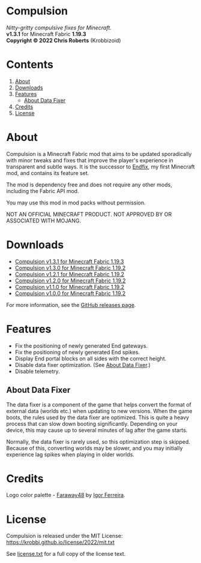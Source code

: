 # Compulsion
_Nitty-gritty compulsive fixes for Minecraft._  
__v1.3.1__ for Minecraft Fabric __1.19.3__  
__Copyright &copy; 2022 Chris Roberts__ (Krobbizoid)

# Contents
1. [About](#about)
2. [Downloads](#downloads)
3. [Features](#features)
   * [About Data Fixer](#about-data-fixer)
4. [Credits](#credits)
5. [License](#license)

# About
Compulsion is a Minecraft Fabric mod that aims to be updated sporadically with
minor tweaks and fixes that improve the player's experience in transparent and
subtle ways. It is the successor to
[Endfix](https://github.com/krobbi/fabricmc-endfix), my first Minecraft mod,
and contains its feature set.

The mod is dependency free and does not require any other mods, including the
Fabric API mod.

You may use this mod in mod packs without permission.

NOT AN OFFICIAL MINECRAFT PRODUCT. NOT APPROVED BY OR ASSOCIATED WITH MOJANG.

# Downloads
* [Compulsion v1.3.1 for Minecraft Fabric 1.19.3](https://github.com/krobbi/compulsion/releases/download/v1.3.1/compulsion-1.3.1.jar)
* [Compulsion v1.3.0 for Minecraft Fabric 1.19.2](https://github.com/krobbi/compulsion/releases/download/v1.3.0/compulsion-1.3.0.jar)
* [Compulsion v1.2.1 for Minecraft Fabric 1.19.2](https://github.com/krobbi/compulsion/releases/download/v1.2.1/compulsion-1.2.1.jar)
* [Compulsion v1.2.0 for Minecraft Fabric 1.19.2](https://github.com/krobbi/compulsion/releases/download/v1.2.0/compulsion-1.2.0.jar)
* [Compulsion v1.1.0 for Minecraft Fabric 1.19.2](https://github.com/krobbi/compulsion/releases/download/v1.1.0/compulsion-1.1.0.jar)
* [Compulsion v1.0.0 for Minecraft Fabric 1.19.2](https://github.com/krobbi/compulsion/releases/download/v1.0.0/compulsion-1.0.0.jar)

For more information, see the [GitHub releases page](https://github.com/krobbi/compulsion/releases).

# Features
* Fix the positioning of newly generated End gateways.
* Fix the positioning of newly generated End spikes.
* Display End portal blocks on all sides with the correct height.
* Disable data fixer optimization. (See [About Data Fixer](#about-data-fixer).)
* Disable telemetry.

## About Data Fixer
The data fixer is a component of the game that helps convert the format of
external data (worlds etc.) when updating to new versions. When the game boots,
the rules used by the data fixer are optimized. This is quite a heavy process
that can slow down booting significantly. Depending on your device, this may
cause up to several minutes of lag after the game starts.

Normally, the data fixer is rarely used, so this optimization step is skipped.
Because of this, converting worlds may be slower, and you may initially
experience lag spikes when playing in older worlds.

# Credits
Logo color palette - [Faraway48](https://lospec.com/palette-list/faraway48) by
[Igor Ferreira](https://diemorth.github.io/diemorth).

# License
Compulsion is released under the MIT License:  
https://krobbi.github.io/license/2022/mit.txt

See [license.txt](./license.txt) for a full copy of the license text.
